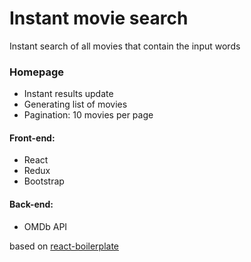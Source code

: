 # Instant movie search
Instant search of all movies that contain the input words<br/>

### Homepage
- Instant results update
- Generating list of movies
- Pagination: 10 movies per page

#### Front-end:
- React
- Redux
- Bootstrap

#### Back-end:
- OMDb API

based on <a href="https://github.com/react-boilerplate/">react-boilerplate</a>
